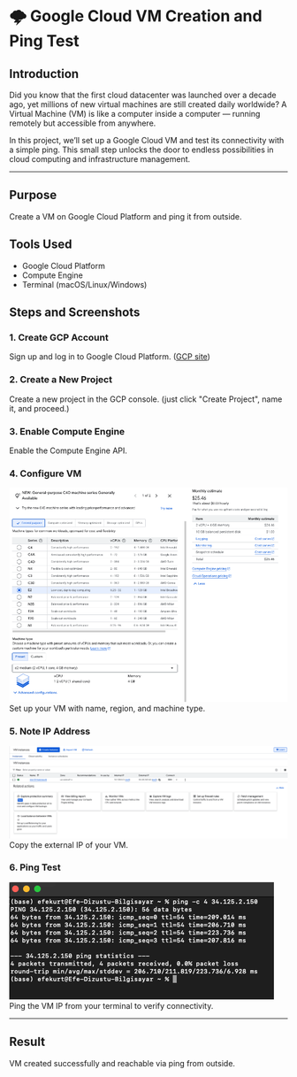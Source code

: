 # 🌩️ Google Cloud VM Creation and Ping Test

## Introduction

Did you know that the first cloud datacenter was launched over a decade ago, yet millions of new virtual machines are still created daily worldwide? A Virtual Machine (VM) is like a computer inside a computer — running remotely but accessible from anywhere.  

In this project, we’ll set up a Google Cloud VM and test its connectivity with a simple ping. This small step unlocks the door to endless possibilities in cloud computing and infrastructure management.

---

## Purpose  
Create a VM on Google Cloud Platform and ping it from outside.

## Tools Used  
- Google Cloud Platform  
- Compute Engine  
- Terminal (macOS/Linux/Windows)

## Steps and Screenshots

### 1. Create GCP Account  
Sign up and log in to Google Cloud Platform. ([GCP site](https://cloud.google.com/))

### 2. Create a New Project  
Create a new project in the GCP console. (just click "Create Project", name it, and proceed.)

### 3. Enable Compute Engine  
Enable the Compute Engine API.

### 4. Configure VM  
![step4](screenshots/create-vm.png)  
Set up your VM with name, region, and machine type.

### 5. Note IP Address  
![step5](screenshots/vm-instance.png)  
Copy the external IP of your VM.

### 6. Ping Test  
![step6](screenshots/ping-result.png)  
Ping the VM IP from your terminal to verify connectivity.

---

## Result  
VM created successfully and reachable via ping from outside.
